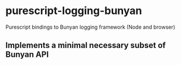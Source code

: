 # purescript-logging-bunyan
Purescript bindings to Bunyan logging framework (Node and browser)

## Implements a minimal necessary subset of Bunyan API
